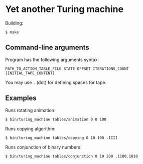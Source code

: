 # Yet another Turing machine

Building:
```
$ make
```

## Command-line arguments
Program has the following arguments syntax:
```
PATH_TO_ACTION_TABLE_FILE STATE OFFSET ITERATIONS_COUNT [INITIAL_TAPE_CONTENT]
```
You may use ```.``` (dot) for defining spaces for tape.

## Examples
Runs rotating animation:
```
$ bin/turing_machine tables/animation 0 0 100
```

Runs copying algorithm:
```
$ bin/turing_machine tables/copying 0 10 100 .IIII
```

Runs conjunction of binary numbers:
```
$ bin/turing_machine tables/conjunction 0 10 200 .1100.1010
```
